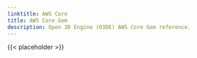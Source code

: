 ```yaml
---
linktitle: AWS Core
title: AWS Core Gem
description: Open 3D Engine (O3DE) AWS Core Gem reference.
---
```


{{< placeholder >}}
